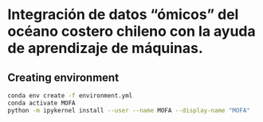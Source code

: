 # Integración de datos “ómicos” del océano costero chileno con la ayuda de aprendizaje de máquinas.

## Creating environment

```bash
conda env create -f environment.yml
conda activate MOFA
python -m ipykernel install --user --name MOFA --display-name "MOFA"
```
